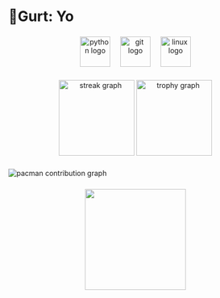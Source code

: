 <h1 align="left">👋Gurt: Yo</h1>

###

<div align="center">
  <img src="https://skillicons.dev/icons?i=py" height="60" alt="python logo"  />
  <img width="12" />
  <img src="https://cdn.jsdelivr.net/gh/devicons/devicon/icons/git/git-original.svg" height="60" alt="git logo"  />
  <img width="12" />
  <img src="https://cdn.jsdelivr.net/gh/devicons/devicon/icons/linux/linux-original.svg" height="60" alt="linux logo"  />
</div>

###

<div align="center">
  <img src="https://streak-stats.demolab.com?user=Ingka-kbw&locale=en&mode=daily&theme=dracula&hide_border=false&border_radius=5&order=3" height="150" alt="streak graph"  />
  <img src="https://github-profile-trophy.vercel.app?username=Ingka-kbw&theme=dracula&column=-1&row=1&margin-w=8&margin-h=8&no-bg=false&no-frame=false&order=4" height="150" alt="trophy graph"  />
</div>

###

<picture>
  <source media="(prefers-color-scheme: dark)" srcset="https://raw.githubusercontent.com/Ingka-kbw/Ingka-kbw/output/pacman-contribution-graph-dark.svg">
  <source media="(prefers-color-scheme: light)" srcset="https://raw.githubusercontent.com/Ingka-kbw/Ingka-kbw/output/pacman-contribution-graph.svg">
  <img alt="pacman contribution graph" src="https://raw.githubusercontent.com/Ingka-kbw/Ingka-kbw/output/pacman-contribution-graph.svg">
</picture>

###

<div align="center">
  <img height="200" src="https://images.teepublic.com/derived/production/designs/74842835_0/1746345527/i_p:c_ffffff,s_313,q_90.jpg"  />
</div>

###
